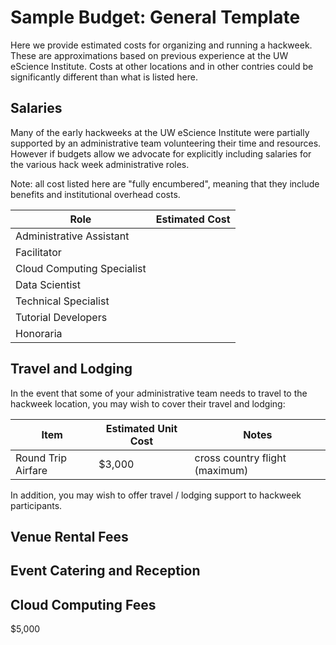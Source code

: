 # Sample Budget: General Template

Here we provide estimated costs for organizing and running a hackweek. These are approximations based on previous experience at the UW eScience Institute. Costs at other locations and in other contries could be significantly different than what is listed here.

## Salaries

Many of the early hackweeks at the UW eScience Institute were partially supported by an administrative team volunteering their time and resources. However if budgets allow we advocate for explicitly including salaries for the various hack week administrative roles. 

Note: all cost listed here are "fully encumbered", meaning that they include benefits and institutional overhead costs. 

| Role | Estimated Cost | 
|------|------|
| Administrative Assistant | | 
| Facilitator | | 
| Cloud Computing Specialist | | 
| Data Scientist | | 
| Technical Specialist | | 
| Tutorial Developers | | 
| Honoraria | |

## Travel and Lodging

In the event that some of your administrative team needs to travel to the hackweek location, you may wish to cover their travel and lodging:

| Item | Estimated Unit Cost | Notes |
|------|------|------|
|Round Trip Airfare | $3,000 | cross country flight (maximum) | 

In addition, you may wish to offer travel / lodging support to hackweek participants.

## Venue Rental Fees

## Event Catering and Reception

## Cloud Computing Fees

$5,000